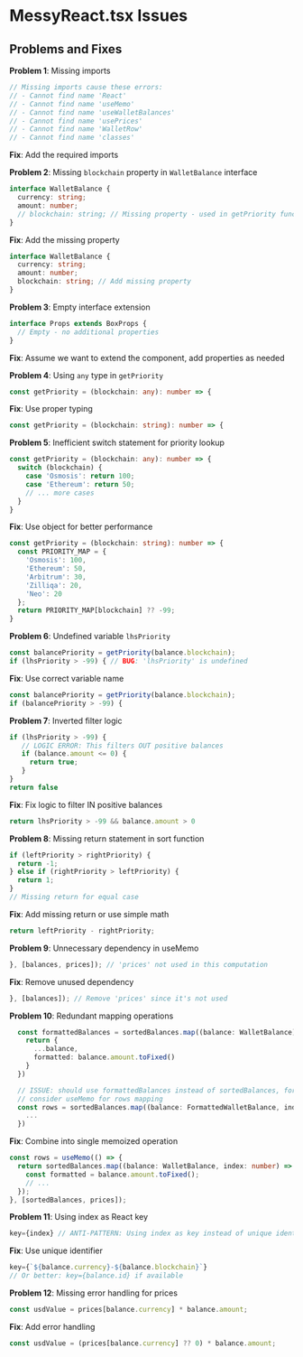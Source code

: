 # MessyReact.tsx Issues

## Problems and Fixes

**Problem 1**: Missing imports
```typescript
// Missing imports cause these errors:
// - Cannot find name 'React'
// - Cannot find name 'useMemo'
// - Cannot find name 'useWalletBalances'
// - Cannot find name 'usePrices'
// - Cannot find name 'WalletRow'
// - Cannot find name 'classes'
```
**Fix**: Add the required imports

**Problem 2**: Missing `blockchain` property in `WalletBalance` interface
```typescript
interface WalletBalance {
  currency: string;
  amount: number;
  // blockchain: string; // Missing property - used in getPriority function
}
```
**Fix**: Add the missing property
```typescript
interface WalletBalance {
  currency: string;
  amount: number;
  blockchain: string; // Add missing property
}
```

**Problem 3**: Empty interface extension
```typescript
interface Props extends BoxProps {
  // Empty - no additional properties
}
```
**Fix**: Assume we want to extend the component, add properties as needed

**Problem 4**: Using `any` type in `getPriority`
```typescript
const getPriority = (blockchain: any): number => {
```
**Fix**: Use proper typing
```typescript
const getPriority = (blockchain: string): number => {
```

**Problem 5**: Inefficient switch statement for priority lookup
```typescript
const getPriority = (blockchain: any): number => {
  switch (blockchain) {
    case 'Osmosis': return 100;
    case 'Ethereum': return 50;
    // ... more cases
  }
}
```
**Fix**: Use object for better performance
```typescript
const getPriority = (blockchain: string): number => {
  const PRIORITY_MAP = {
    'Osmosis': 100,
    'Ethereum': 50,
    'Arbitrum': 30,
    'Zilliqa': 20,
    'Neo': 20
  };
  return PRIORITY_MAP[blockchain] ?? -99;
}
```

**Problem 6**: Undefined variable `lhsPriority`
```typescript
const balancePriority = getPriority(balance.blockchain);
if (lhsPriority > -99) { // BUG: 'lhsPriority' is undefined
```
**Fix**: Use correct variable name
```typescript
const balancePriority = getPriority(balance.blockchain);
if (balancePriority > -99) {
```

**Problem 7**: Inverted filter logic
```typescript
if (lhsPriority > -99) {
   // LOGIC ERROR: This filters OUT positive balances
   if (balance.amount <= 0) {
     return true;
   }
}
return false
```
**Fix**: Fix logic to filter IN positive balances
```typescript
return lhsPriority > -99 && balance.amount > 0
```

**Problem 8**: Missing return statement in sort function
```typescript
if (leftPriority > rightPriority) {
  return -1;
} else if (rightPriority > leftPriority) {
  return 1;
}
// Missing return for equal case
```
**Fix**: Add missing return or use simple math
```typescript
return leftPriority - rightPriority;
```

**Problem 9**: Unnecessary dependency in useMemo
```typescript
}, [balances, prices]); // 'prices' not used in this computation
```
**Fix**: Remove unused dependency
```typescript
}, [balances]); // Remove 'prices' since it's not used
```

**Problem 10**: Redundant mapping operations
```typescript
  const formattedBalances = sortedBalances.map((balance: WalletBalance) => {
    return {
      ...balance,
      formatted: balance.amount.toFixed()
    }
  })

  // ISSUE: should use formattedBalances instead of sortedBalances, formatted only exists on FormattedWalletBalance
  // consider useMemo for rows mapping
  const rows = sortedBalances.map((balance: FormattedWalletBalance, index: number) => {
    ...
  })
```
**Fix**: Combine into single memoized operation
```typescript
const rows = useMemo(() => {
  return sortedBalances.map((balance: WalletBalance, index: number) => {
    const formatted = balance.amount.toFixed();
    // ...
  });
}, [sortedBalances, prices]);
```

**Problem 11**: Using index as React key
```typescript
key={index} // ANTI-PATTERN: Using index as key instead of unique identifier
```
**Fix**: Use unique identifier
```typescript
key={`${balance.currency}-${balance.blockchain}`}
// Or better: key={balance.id} if available
```

**Problem 12**: Missing error handling for prices
```typescript
const usdValue = prices[balance.currency] * balance.amount;
```
**Fix**: Add error handling
```typescript
const usdValue = (prices[balance.currency] ?? 0) * balance.amount;
```